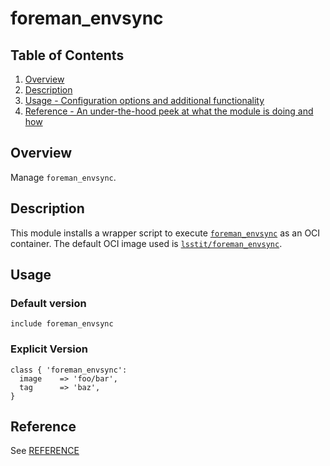 # foreman_envsync

## Table of Contents

1. [Overview](#overview)
1. [Description](#description)
1. [Usage - Configuration options and additional functionality](#usage)
1. [Reference - An under-the-hood peek at what the module is doing and how](#reference)

## Overview

Manage `foreman_envsync`.

## Description

This module installs a wrapper script to execute
[`foreman_envsync`](https://github.com/lsst-it/foreman_envsync) as an OCI
container.  The default OCI image used is
[`lsstit/foreman_envsync`](https://hub.docker.com/r/lsstit/foreman_envsync).

## Usage

### Default version

```puppet
include foreman_envsync
```

### Explicit Version

```puppet
class { 'foreman_envsync':
  image    => 'foo/bar',
  tag      => 'baz',
}
```

## Reference

See [REFERENCE](REFERENCE.md)
